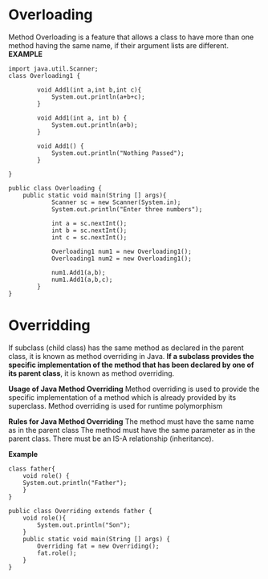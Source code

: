 # Overloading
Method Overloading is a feature that allows a class to have more than one method having the same name, if their argument lists are different. 
**EXAMPLE**
```
import java.util.Scanner;
class Overloading1 {
	
		void Add1(int a,int b,int c){
			System.out.println(a+b+c);
		}
		
		void Add1(int a, int b) {
			System.out.println(a+b);
		}
		
		void Add1() {
			System.out.println("Nothing Passed");
		}
		
}

public class Overloading {
	public static void main(String [] args){
			Scanner sc = new Scanner(System.in);
			System.out.println("Enter three numbers");
			
			int a = sc.nextInt();
			int b = sc.nextInt();
			int c = sc.nextInt();
			
			Overloading1 num1 = new Overloading1();
			Overloading1 num2 = new Overloading1();
			
			num1.Add1(a,b);
			num1.Add1(a,b,c);
		}
}
```

# Overridding
If subclass (child class) has the same method as declared in the parent class, it is known as method overriding in Java.
**If a subclass provides the specific implementation of the method that has been declared by one of its parent class**, it is known as method overriding.

**Usage of Java Method Overriding**
Method overriding is used to provide the specific implementation of a method which is already provided by its superclass.
Method overriding is used for runtime polymorphism

**Rules for Java Method Overriding**
The method must have the same name as in the parent class
The method must have the same parameter as in the parent class.
There must be an IS-A relationship (inheritance).

**Example**
```
class father{
	void role() {
	System.out.println("Father");
	}
}

public class Overriding extends father {
	void role(){
		System.out.println("Son");
	}
	public static void main(String [] args) {
		Overriding fat = new Overriding();
		fat.role();
	}
}
```
